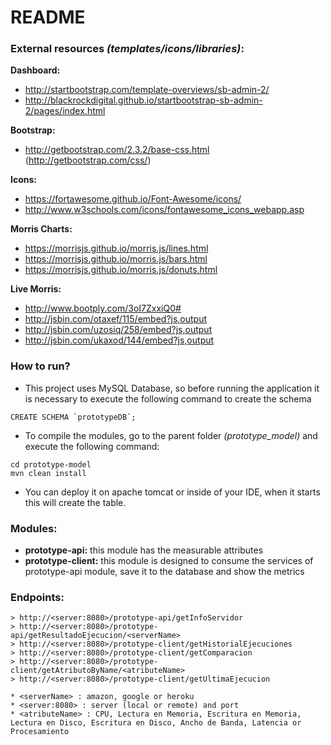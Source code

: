 # README

### External resources _(templates/icons/libraries)_:

__Dashboard:__
* http://startbootstrap.com/template-overviews/sb-admin-2/
* http://blackrockdigital.github.io/startbootstrap-sb-admin-2/pages/index.html

__Bootstrap:__
* http://getbootstrap.com/2.3.2/base-css.html (http://getbootstrap.com/css/)

__Icons:__
* https://fortawesome.github.io/Font-Awesome/icons/
* http://www.w3schools.com/icons/fontawesome_icons_webapp.asp

__Morris Charts:__
* https://morrisjs.github.io/morris.js/lines.html
* https://morrisjs.github.io/morris.js/bars.html
* https://morrisjs.github.io/morris.js/donuts.html

__Live Morris:__
* http://www.bootply.com/3oI7ZxxiQ0#
* http://jsbin.com/otaxef/115/embed?js,output
* http://jsbin.com/uzosiq/258/embed?js,output
* http://jsbin.com/ukaxod/144/embed?js,output

### How to run?

* This project uses MySQL Database, so before running the application it is necessary to execute the following command to create the schema
```
CREATE SCHEMA `prototypeDB`;
```

* To compile the modules, go to the parent folder _(prototype_model)_ and execute the following command:
```
cd prototype-model
mvn clean install
```

* You can deploy it on apache tomcat or inside of your IDE, when it starts this will create the table.

### Modules:
* **prototype-api:** this module has the measurable attributes
* **prototype-client:** this module is designed to consume the services of prototype-api module, save it to the database and show the metrics

### Endpoints:
```
> http://<server:8080>/prototype-api/getInfoServidor
> http://<server:8080>/prototype-api/getResultadoEjecucion/<serverName>
> http://<server:8080>/prototype-client/getHistorialEjecuciones
> http://<server:8080>/prototype-client/getComparacion
> http://<server:8080>/prototype-client/getAtributoByName/<atributeName>
> http://<server:8080>/prototype-client/getUltimaEjecucion
```

```
* <serverName> : amazon, google or heroku
* <server:8080> : server (local or remote) and port
* <atributeName> : CPU, Lectura en Memoria, Escritura en Memoria, Lectura en Disco, Escritura en Disco, Ancho de Banda, Latencia or Procesamiento
```
